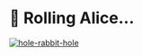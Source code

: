 # 🐢 Rolling Alice...

[![hole-rabbit-hole](https://user-images.githubusercontent.com/5950433/196436807-68881b75-2006-4734-b4a2-63dc3d17b634.gif)](https://github.com/intel/dffml/commit/291cfbe5153414932afe446aa4f6c2e298069914)
